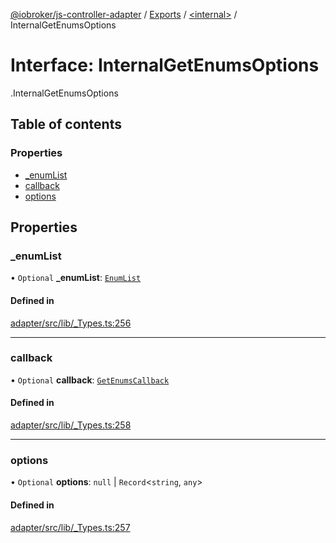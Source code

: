 [@iobroker/js-controller-adapter](../README.md) / [Exports](../modules.md) / [<internal\>](../modules/internal_.md) / InternalGetEnumsOptions

# Interface: InternalGetEnumsOptions

[<internal>](../modules/internal_.md).InternalGetEnumsOptions

## Table of contents

### Properties

- [\_enumList](internal_.InternalGetEnumsOptions.md#_enumlist)
- [callback](internal_.InternalGetEnumsOptions.md#callback)
- [options](internal_.InternalGetEnumsOptions.md#options)

## Properties

### \_enumList

• `Optional` **\_enumList**: [`EnumList`](../modules/internal_.md#enumlist)

#### Defined in

[adapter/src/lib/_Types.ts:256](https://github.com/ioBroker/ioBroker.js-controller/blob/ca2ecbe8/packages/adapter/src/lib/_Types.ts#L256)

___

### callback

• `Optional` **callback**: [`GetEnumsCallback`](../modules/internal_.md#getenumscallback)

#### Defined in

[adapter/src/lib/_Types.ts:258](https://github.com/ioBroker/ioBroker.js-controller/blob/ca2ecbe8/packages/adapter/src/lib/_Types.ts#L258)

___

### options

• `Optional` **options**: ``null`` \| `Record`<`string`, `any`\>

#### Defined in

[adapter/src/lib/_Types.ts:257](https://github.com/ioBroker/ioBroker.js-controller/blob/ca2ecbe8/packages/adapter/src/lib/_Types.ts#L257)

